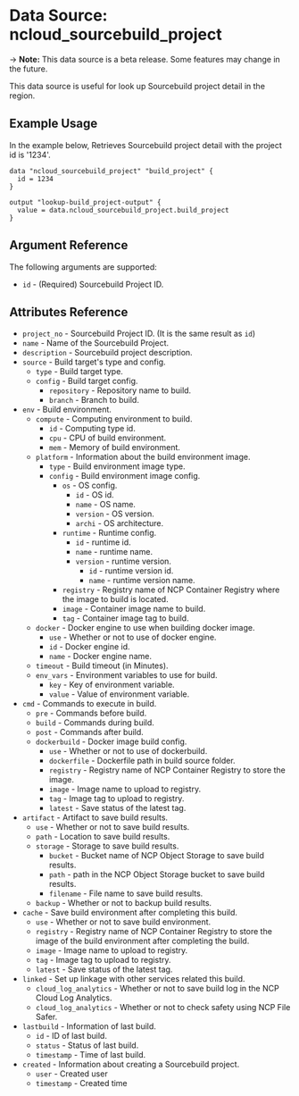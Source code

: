 # Data Source: ncloud_sourcebuild_project

-> **Note:** This data source is a beta release. Some features may change in the future.

This data source is useful for look up Sourcebuild project detail in the region.

## Example Usage

In the example below, Retrieves Sourcebuild project detail with the project id is '1234'.

```hcl
data "ncloud_sourcebuild_project" "build_project" {
  id = 1234
}

output "lookup-build_project-output" {
  value = data.ncloud_sourcebuild_project.build_project
}
```

## Argument Reference

The following arguments are supported:

* `id` - (Required) Sourcebuild Project ID.

## Attributes Reference

* `project_no` - Sourcebuild Project ID. (It is the same result as `id`)
* `name` - Name of the Sourcebuild Project.
* `description` - Sourcebuild project description.
* `source` - Build target's type and config.
    * `type` - Build target type.
    * `config` - Build target config.
        * `repository` - Repository name to build.
        * `branch` - Branch to build.
* `env` - Build environment.
    * `compute` - Computing environment to build.
        * `id` - Computing type id.
        * `cpu` - CPU of build environment.
        * `mem` - Memory of build environment.
    * `platform` - Information about the build environment image.
        * `type` - Build environment image type.
        * `config` - Build environment image config.
            * `os` - OS config.
                * `id` - OS id.
                * `name` - OS name.
                * `version` - OS version.
                * `archi` - OS architecture.
            * `runtime` - Runtime config.
                * `id` - runtime id.
                * `name` - runtime name.
                * `version` - runtime version.
                    * `id` - runtime version id.
                    * `name` - runtime version name.
            * `registry` - Registry name of NCP Container Registry where the image to build is located.
            * `image` - Container image name to build.
            * `tag` - Container image tag to build.
    * `docker` - Docker engine to use when building docker image.
        * `use` - Whether or not to use of docker engine.
        * `id` - Docker engine id.
        * `name` - Docker engine name.
    * `timeout` - Build timeout (in Minutes).
    * `env_vars` - Environment variables to use for build.
        * `key` - Key of environment variable.
        * `value` - Value of environment variable.
* `cmd` - Commands to execute in build.
    * `pre` - Commands before build.
    * `build` - Commands during build.
    * `post` - Commands after build.
    * `dockerbuild` - Docker image build config.
        * `use` - Whether or not to use of dockerbuild.
        * `dockerfile` - Dockerfile path in build source folder.
        * `registry` - Registry name of NCP Container Registry to store the image.
        * `image` - Image name to upload to registry.
        * `tag` - Image tag to upload to registry.
        * `latest` - Save status of the latest tag.
* `artifact` - Artifact to save build results.
    * `use` - Whether or not to save build results.
    * `path` - Location to save build results.
    * `storage` - Storage to save build results.
        * `bucket` - Bucket name of NCP Object Storage to save build results.
        * `path` - path in the NCP Object Storage bucket to save build results.
        * `filename` - File name to save build results.
    * `backup` - Whether or not to backup build results.
* `cache` - Save build environment after completing this build.
    * `use` - Whether or not to save build environment.
    * `registry` - Registry name of NCP Container Registry to store the image of the build environment after completing the build.
    * `image` - Image name to upload to registry.
    * `tag` - Image tag to upload to registry.
    * `latest` -  Save status of the latest tag.
* `linked` - Set up linkage with other services related this build.
    * `cloud_log_analytics` - Whether or not to save build log in the NCP Cloud Log Analytics.
    * `cloud_log_analytics` - Whether or not to check safety using NCP File Safer.
* `lastbuild` - Information of last build.
    * `id` - ID of last build.
    * `status` - Status of last build.
    * `timestamp` - Time of last build.
* `created` - Information about creating a Sourcebuild project.
    * `user` - Created user
    * `timestamp` - Created time
